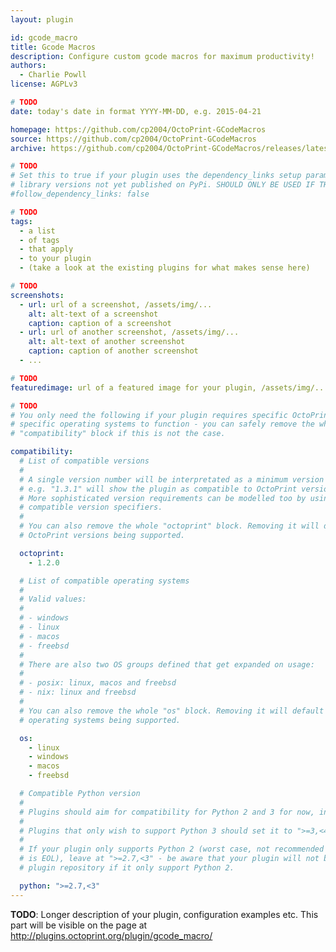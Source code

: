 ```yaml
---
layout: plugin

id: gcode_macro
title: Gcode Macros
description: Configure custom gcode macros for maximum productivity!
authors:
  - Charlie Powll
license: AGPLv3

# TODO
date: today's date in format YYYY-MM-DD, e.g. 2015-04-21

homepage: https://github.com/cp2004/OctoPrint-GCodeMacros
source: https://github.com/cp2004/OctoPrint-GCodeMacros
archive: https://github.com/cp2004/OctoPrint-GCodeMacros/releases/latest/download/release.zip

# TODO
# Set this to true if your plugin uses the dependency_links setup parameter to include
# library versions not yet published on PyPi. SHOULD ONLY BE USED IF THERE IS NO OTHER OPTION!
#follow_dependency_links: false

# TODO
tags:
  - a list
  - of tags
  - that apply
  - to your plugin
  - (take a look at the existing plugins for what makes sense here)

# TODO
screenshots:
  - url: url of a screenshot, /assets/img/...
    alt: alt-text of a screenshot
    caption: caption of a screenshot
  - url: url of another screenshot, /assets/img/...
    alt: alt-text of another screenshot
    caption: caption of another screenshot
  - ...

# TODO
featuredimage: url of a featured image for your plugin, /assets/img/...

# TODO
# You only need the following if your plugin requires specific OctoPrint versions or
# specific operating systems to function - you can safely remove the whole
# "compatibility" block if this is not the case.

compatibility:
  # List of compatible versions
  #
  # A single version number will be interpretated as a minimum version requirement,
  # e.g. "1.3.1" will show the plugin as compatible to OctoPrint versions 1.3.1 and up.
  # More sophisticated version requirements can be modelled too by using PEP440
  # compatible version specifiers.
  #
  # You can also remove the whole "octoprint" block. Removing it will default to all
  # OctoPrint versions being supported.

  octoprint:
    - 1.2.0

  # List of compatible operating systems
  #
  # Valid values:
  #
  # - windows
  # - linux
  # - macos
  # - freebsd
  #
  # There are also two OS groups defined that get expanded on usage:
  #
  # - posix: linux, macos and freebsd
  # - nix: linux and freebsd
  #
  # You can also remove the whole "os" block. Removing it will default to all
  # operating systems being supported.

  os:
    - linux
    - windows
    - macos
    - freebsd

  # Compatible Python version
  #
  # Plugins should aim for compatibility for Python 2 and 3 for now, in which case the value should be ">=2.7,<4".
  #
  # Plugins that only wish to support Python 3 should set it to ">=3,<4".
  #
  # If your plugin only supports Python 2 (worst case, not recommended for newly developed plugins since Python 2
  # is EOL), leave at ">=2.7,<3" - be aware that your plugin will not be allowed to register on the
  # plugin repository if it only support Python 2.

  python: ">=2.7,<3"
---
```


**TODO**: Longer description of your plugin, configuration examples etc. This part will be visible on the page at
http://plugins.octoprint.org/plugin/gcode_macro/
